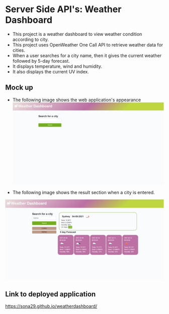 # Server Side API's: Weather Dashboard

- This project is a weather dashboard to view weather condition according to city.
- This project uses OpenWeather One Call API to retrieve weather data for cities.
- When a user searches for a city name, then it gives the current weather followed by 5-day forecast.
- It displays temperature, wind and humidity.
- It also displays the current UV index.

## Mock up

- The following image shows the web application's appearance
  ![home page](assets/images/homepage.png)

- The following image shows the result section when a city is entered.

![after search](assets/images/five-result.png)

## Link to deployed application

https://sona29.github.io/weatherdashboard/
